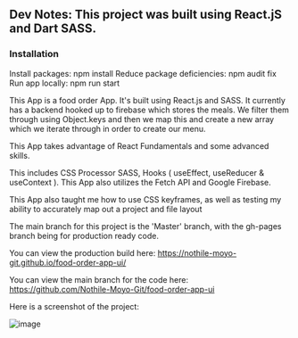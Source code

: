 ## Dev Notes: This project was built using React.jS and Dart SASS.

### Installation
Install packages: npm install
Reduce package deficiencies: npm audit fix
Run app locally: npm run start

This App is a food order App. It's built using React.js and SASS. It currently has a backend hooked up to firebase which stores the meals. We filter them through using Object.keys and then we map this and create a new array which we iterate through in order to create our menu.

This App takes advantage of React Fundamentals and some advanced skills.

This includes CSS Processor SASS, Hooks ( useEffect, useReducer & useContext ). This App also utilizes the Fetch API and Google Firebase.

This App also taught me how to use CSS keyframes, as well as testing my ability to accurately map out a project and file layout

The main branch for this project is the 'Master' branch, with the gh-pages branch being for production ready code.

You can view the production build here: https://nothile-moyo-git.github.io/food-order-app-ui/

You can view the main branch for the code here: https://github.com/Nothile-Moyo-Git/food-order-app-ui 

Here is a screenshot of the project: 

![image](https://user-images.githubusercontent.com/15236959/165844465-33da7ee2-c66d-4e55-8ec0-ba3b43bfe991.png)
